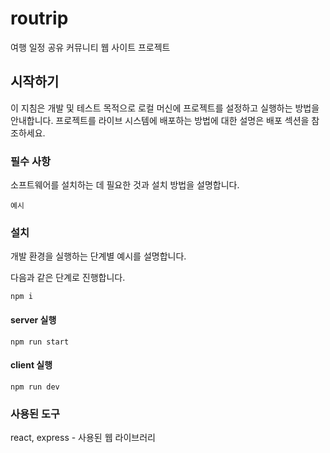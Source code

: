 # routrip
여행 일정 공유 커뮤니티 웹 사이트 프로젝트

## 시작하기
이 지침은 개발 및 테스트 목적으로 로컬 머신에 프로젝트를 설정하고 실행하는 방법을 안내합니다. 프로젝트를 라이브 시스템에 배포하는 방법에 대한 설명은 배포 섹션을 참조하세요.

### 필수 사항
소프트웨어를 설치하는 데 필요한 것과 설치 방법을 설명합니다.

```
예시
```
### 설치
개발 환경을 실행하는 단계별 예시를 설명합니다.

다음과 같은 단계로 진행합니다.

```
npm i
```

#### server 실행

```
npm run start
```

#### client 실행

```
npm run dev
```

### 사용된 도구
react, express - 사용된 웹 라이브러리
